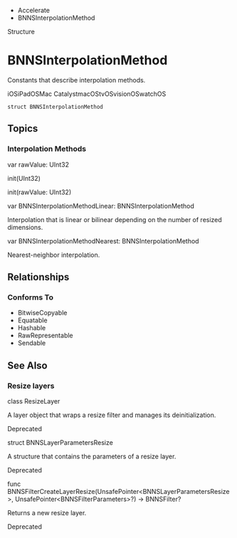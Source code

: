

- Accelerate
-  BNNSInterpolationMethod 

Structure

# BNNSInterpolationMethod

Constants that describe interpolation methods.

iOSiPadOSMac CatalystmacOStvOSvisionOSwatchOS

``` source
struct BNNSInterpolationMethod
```

## Topics

### Interpolation Methods

var rawValue: UInt32

init(UInt32)

init(rawValue: UInt32)

var BNNSInterpolationMethodLinear: BNNSInterpolationMethod

Interpolation that is linear or bilinear depending on the number of resized dimensions.

var BNNSInterpolationMethodNearest: BNNSInterpolationMethod

Nearest-neighbor interpolation.

## Relationships

### Conforms To

- BitwiseCopyable
- Equatable
- Hashable
- RawRepresentable
- Sendable

## See Also

### Resize layers

class ResizeLayer

A layer object that wraps a resize filter and manages its deinitialization.

Deprecated

struct BNNSLayerParametersResize

A structure that contains the parameters of a resize layer.

Deprecated

func BNNSFilterCreateLayerResize(UnsafePointer&lt;BNNSLayerParametersResize>, UnsafePointer&lt;BNNSFilterParameters>?) -> BNNSFilter?

Returns a new resize layer.

Deprecated

